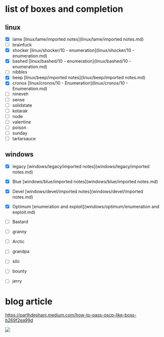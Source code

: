 
# list of boxes and completion

## linux
- [x] lame [linux/lame/imported notes](linux/lame/imported notes.md)
- [ ] brainfuck
- [x] shocker [linux/shocker/10 - enumeration](linux/shocker/10 - enumeration.md)
- [x] bashed [linux/bashed/10 - enumeration](linux/bashed/10 - enumeration.md)
- [ ] nibbles
- [x] beep [linux/beep/imported notes](linux/beep/imported notes.md)
- [x] cronos [linux/cronos/10 - Enumeration](linux/cronos/10 - Enumeration.md)
- [ ] nineveh
- [ ] sense
- [ ] solidstate
- [ ] kotarak
- [ ] node
- [ ] valentine
- [ ] poison
- [ ] sunday
- [ ] tartarsauce

## windows
- [x] legacy [windows/legacy/imported notes](windows/legacy/imported notes.md)
- [x] Blue [windows/blue/imported notes](windows/blue/imported notes.md)
- [x] Devel [windows/devel/imported notes](windows/devel/imported notes.md)
- [x] Optimum [enumeration and exploit](windows/optimum/enumeration and exploit.md)
- [ ] Bastard
- [ ] granny
- [ ] Arctic
- [ ] grandpa
- [ ] silo
- [ ] bounty
- [ ] jerry


# blog article
https://parthdeshani.medium.com/how-to-pass-oscp-like-boss-b269f2ea99d

![](https://miro.medium.com/max/624/1*9sYQDk8zc5HBZyhQJ9D8dA.jpeg)